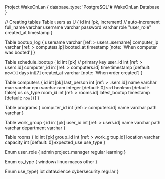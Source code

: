 Project WakeOnLan {
  database_type: 'PostgreSQL'
    # WakeOnLan Database
}

// Creating tables
Table users as U {
  id int [pk, increment] // auto-increment
  full_name varchar
  username varchar
  password varchar
  role "user_role"
  created_at timestamp
}

Table bootup_log {
  username varchar [ref: > users.username]
  computer_ip varchar [ref: > computers.ip]
  booted_at timestamp [note: 'When computer was booted']
}

Table schedule_bootup {
  id int [pk] // primary key
  user_id int [ref: > users.id]
  computer_id int [ref: > computers.id]
  time timestamp [default: `now()`]
  days int[7]
  created_at varchar [note: 'When order created']
}

Table computers {
  id int [pk]
  last_person int [ref: > users.id]
  name varchar
  mac varchar
  cpu varchar
  ram integer [default: 0]
  ssd boolean [default: false]
  os os_type
  room_id int [ref: > rooms.id]
  latest_bootup timestamp [default: `now()`]
}

Table programs {
  computer_id int [ref: > computers.id]
  name varchar
  path varchar
}

Table work_group {
  id int [pk]
  user_id int [ref: > users.id]
  name varchar
  path varchar
  department varchar
}

Table rooms {
  id int [pk]
  group_id int [ref: > work_group.id]
  location varchar
  capacity int [default: 0]
  expected_use use_type
}

Enum user_role {
  admin
  project_manager
  regular
  learning
}

Enum os_type {
  windows
  linux
  macos
  other
}

Enum use_type{
  iot
  datascience
  cybersecurity
  regular
}
